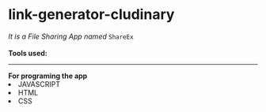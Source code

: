 # link-generator-cludinary

*It is a File Sharing App named* `ShareEx`  <br><Br>
  **Tools used:**<br>
  <hr>
 <b> For programing the app</b>
  <li>JAVASCRIPT</LI>
   <li>HTML</LI>
    <li>CSS</LI><br>
    
   
 
